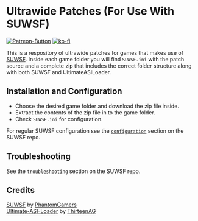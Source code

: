 # Ultrawide Patches (For Use With SUWSF)
[![Patreon-Button](https://github.com/Lyall/UltrawidePatches/assets/695941/d2ed0044-f09d-4f06-8500-4b0687a799a9)](https://www.patreon.com/Wintermance) [![ko-fi](https://ko-fi.com/img/githubbutton_sm.svg)](https://ko-fi.com/W7W01UAI9)<br />

This is a respository of ultrawide patches for games that makes use of [SUWSF](https://github.com/PhantomGamers/SUWSF). Inside each game folder you will find `SUWSF.ini` with the patch source and a complete zip that includes the correct folder structure along with both SUWSF and UltimateASILoader.

## Installation and Configuration

- Choose the desired game folder and download the zip file inside.
- Extract the contents of the zip file in to the game folder.
- Check `SUWSF.ini` for configuration.

For regular SUWSF configuration see the [`configuration`](https://github.com/PhantomGamers/SUWSF#configuration) section on the SUWSF repo.

## Troubleshooting

See the [`troubleshooting`](https://github.com/PhantomGamers/SUWSF#troubleshooting) section on the SUWSF repo.

## Credits
[SUWSF](https://github.com/PhantomGamers/SUWSF) by [PhantomGamers](https://github.com/PhantomGamers)<br />
[Ultimate-ASI-Loader](https://github.com/ThirteenAG/Ultimate-ASI-Loader) by [ThirteenAG](https://github.com/ThirteenAG)
